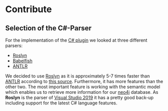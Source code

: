 # Contribute

## Selection of the C#-Parser

For the implementation of the [C# plugin](https://github.com/kontext-e/jqa-csharp-plugin) we looked at three different parsers:

* [Roslyn](https://github.com/dotnet/roslyn)
* [Babelfish](https://github.com/bblfsh)
* [ANTLR](https://github.com/antlr/grammars-v4/tree/master/csharp)

We decided to use [Roslyn](https://github.com/dotnet/roslyn) as it is approximately 5-7 times faster than 
[ANTLR](https://github.com/antlr/grammars-v4/tree/master/csharp) according to 
[this source](https://github.com/antlr/grammars-v4/tree/master/csharp). 
Furthermore, it has more features than the other two. The most important feature is working 
with the semantic model which enables us to retrieve more information for our [neo4j](https://neo4j.com/) database.
As __Roslyn__ is the parser of [Visual Studio 2019](https://visualstudio.microsoft.com/de/vs/) it has a pretty good 
back-up including support for the latest C# language features. 